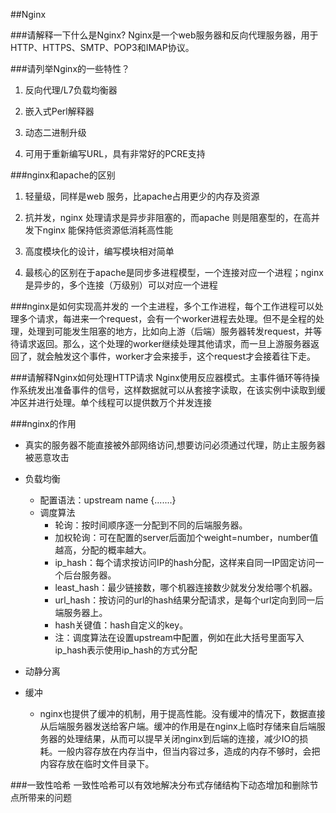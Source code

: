 
##Nginx

###请解释一下什么是Nginx?
Nginx是一个web服务器和反向代理服务器，用于HTTP、HTTPS、SMTP、POP3和IMAP协议。

###请列举Nginx的一些特性？
1. 反向代理/L7负载均衡器 

2. 嵌入式Perl解释器 

3. 动态二进制升级 

4. 可用于重新编写URL，具有非常好的PCRE支持

###nginx和apache的区别
1. 轻量级，同样是web 服务，比apache占用更少的内存及资源

2. 抗并发，nginx 处理请求是异步非阻塞的，而apache 则是阻塞型的，在高并发下nginx 能保持低资源低消耗高性能

3. 高度模块化的设计，编写模块相对简单 

4. 最核心的区别在于apache是同步多进程模型，一个连接对应一个进程；nginx是异步的，多个连接（万级别）可以对应一个进程

###nginx是如何实现高并发的
一个主进程，多个工作进程，每个工作进程可以处理多个请求，每进来一个request，会有一个worker进程去处理。但不是全程的处理，处理到可能发生阻塞的地方，比如向上游（后端）服务器转发request，并等待请求返回。那么，这个处理的worker继续处理其他请求，而一旦上游服务器返回了，就会触发这个事件，worker才会来接手，这个request才会接着往下走。

###请解释Nginx如何处理HTTP请求
Nginx使用反应器模式。主事件循环等待操作系统发出准备事件的信号，这样数据就可以从套接字读取，在该实例中读取到缓冲区并进行处理。单个线程可以提供数万个并发连接

###nginx的作用
- 真实的服务器不能直接被外部网络访问,想要访问必须通过代理，防止主服务器被恶意攻击

- 负载均衡
    - 配置语法：upstream name {.......}
    - 调度算法
        - 轮询：按时间顺序逐一分配到不同的后端服务器。
        - 加权轮询：可在配置的server后面加个weight=number，number值越高，分配的概率越大。
        - ip_hash：每个请求按访问IP的hash分配，这样来自同一IP固定访问一个后台服务器。
        - least_hash：最少链接数，哪个机器连接数少就发分发给哪个机器。
        - url_hash：按访问的url的hash结果分配请求，是每个url定向到同一后端服务器上。
        - hash关键值：hash自定义的key。
        - 注：调度算法在设置upstream中配置，例如在此大括号里面写入ip_hash表示使用ip_hash的方式分配
        
- 动静分离
- 缓冲
    - nginx也提供了缓冲的机制，用于提高性能。没有缓冲的情况下，数据直接从后端服务器发送给客户端。缓冲的作用是在nginx上临时存储来自后端服务器的处理结果，从而可以提早关闭nginx到后端的连接，减少IO的损耗。一般内容存放在内存当中，但当内容过多，造成的内存不够时，会把内容存放在临时文件目录下。
    
###一致性哈希
一致性哈希可以有效地解决分布式存储结构下动态增加和删除节点所带来的问题